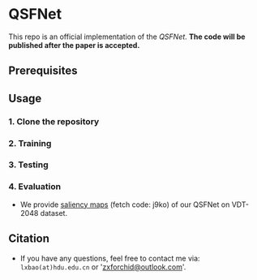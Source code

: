 # QSFNet


This repo is an official implementation of the *QSFNet*.
**The code will be published after the paper is accepted.**

## Prerequisites

## Usage

### 1. Clone the repository

### 2. Training

### 3. Testing

### 4. Evaluation

- We provide [saliency maps](https://pan.baidu.com/s/1iNippqmlOef_uHfWH33NZg) (fetch code: j9ko) of our QSFNet on VDT-2048 dataset.


## Citation



- If you have any questions, feel free to contact me via: `lxbao(at)hdu.edu.cn` or 'zxforchid@outlook.com'.
